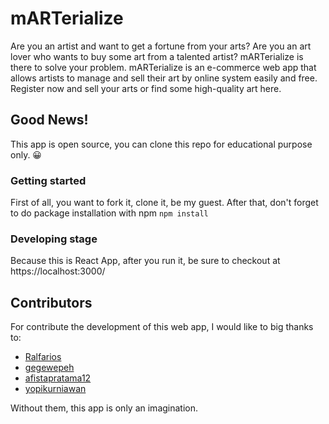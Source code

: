 # mARTerialize

Are you an artist and want to get a fortune from your arts? Are you an art lover who wants to buy some art from a talented artist? mARTerialize is there to solve your problem. mARTerialize is an e-commerce web app that allows artists to manage and sell their art by online system easily and free. Register now and sell your arts or find some high-quality art here.

## Good News!

This app is open source, you can clone this repo for educational purpose only. 😀

### Getting started

First of all, you want to fork it, clone it, be my guest. After that, don't forget to do package installation with npm `npm install`

### Developing stage

Because this is React App, after you run it, be sure to checkout at https://localhost:3000/

## Contributors

For contribute the development of this web app, I would like to big thanks to:
- [Ralfarios](https://github.com/Ralfarios)
- [gegewepeh](https://github.com/gegewepeh)
- [afistapratama12](https://github.com/afistapratama12)
- [yopikurniawan](https://github.com/yopikurniawan)

Without them, this app is only an imagination.